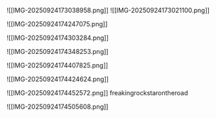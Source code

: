![[IMG-20250924173038958.png]]
![[IMG-20250924173021100.png]]

![[IMG-20250924174247075.png]]

![[IMG-20250924174303284.png]]

![[IMG-20250924174348253.png]]

![[IMG-20250924174407825.png]]

![[IMG-20250924174424624.png]]

![[IMG-20250924174452572.png]]
freakingrockstarontheroad


![[IMG-20250924174505608.png]] 